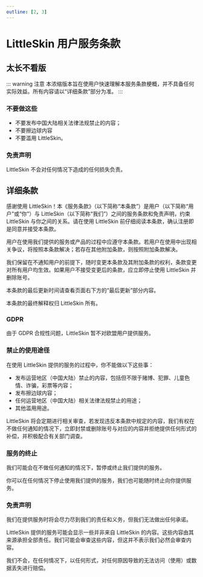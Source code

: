 ```yaml
---
outline: [2, 3]
---
```


# LittleSkin 用户服务条款

## 太长不看版

::: warning 注意
本浓缩版本旨在使用户快速理解本服务条款梗概，并不具备任何实际效益。所有内容请以“详细条款”部分为准。
:::

### 不要做这些

- 不要发布中国大陆相关法律法规禁止的内容；
- 不要擦边球内容
- 不要滥用 LittleSkin。

### 免责声明

LittleSkin 不会对任何情况下造成的任何损失负责。

## 详细条款

感谢使用 LittleSkin！本《服务条款》（以下简称“本条款”）是用户（以下简称“用户”或“你”）与 LittleSkin（以下简称“我们”）之间的服务条款和免责声明，约束 LittleSkin 与你之间的关系。请在使用 LittleSkin 前仔细阅读本条款，确认注册即是同意并接受本条款。

用户在使用我们提供的服务或产品的过程中应遵守本条款。若用户在使用中出现相关争议，将按照本条款解决；若存在其他附加条款，则按照附加条款解决。

我们保留在不通知用户的前提下，随时变更本条款及其附加条款的权利，条款变更对所有用户均生效。如果用户不接受变更后的条款，应立即停止使用 LittleSkin 并删除账号。

本条款的最后更新时间请查看页面右下方的“最后更新”部分内容。

本条款的最终解释权归 LittleSkin 所有。

### GDPR

由于 GDPR 合规性问题，LittleSkin 暂不对欧盟用户提供服务。

### 禁止的使用途径

在使用 LittleSkin 提供的服务的过程中，你不能做以下这些事：

- 发布运营地区（中国大陆）禁止的内容，包括但不限于赌博、犯罪、儿童色情、诈骗，彩票等内容；
- 发布擦边球内容；
- 任何运营地区（中国大陆）相关法律法规禁止的用途；
- 其他滥用用途。

LittleSkin 将会定期进行相关审查，若发现违反本条款中规定的内容，我们有权在不做任何通知的情况下，立即封禁或删除账号与对应的内容并拒绝提供任何形式的补偿，并积极配合有关部门调查。

### 服务的终止

我们可能会在不做任何通知的情况下，暂停或终止我们提供的服务。

你可以在任何情况下停止使用我们提供的服务，我们也可能随时终止向你提供服务。

### 免责声明

我们在提供服务时将会尽力尽到我们的责任和义务，但我们无法做出任何承诺。

LittleSkin 提供的服务可能会显示一些并非来自 LittleSkin 的内容。这些内容由其来源承担全部责任。我们可能会审查这些内容，但这并不表示我们必然会审查内容。

我们不会，在任何情况下，以任何形式，对任何原因导致的无法访问（使用）或数据丢失进行赔偿。	